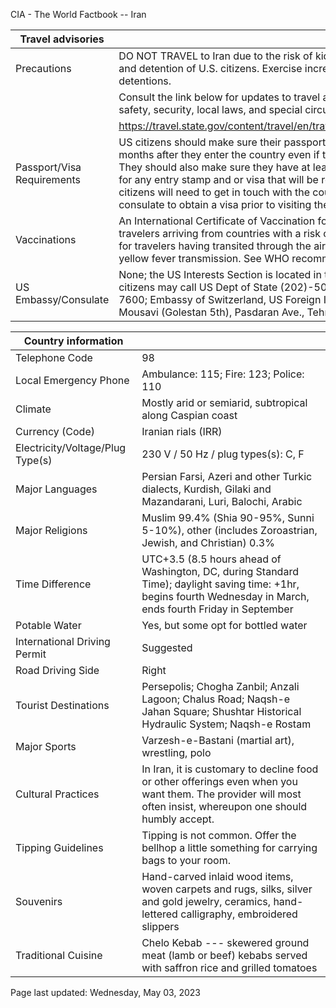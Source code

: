 CIA - The World Factbook -- Iran

| Travel advisories | |
| --- | --- |
| Precautions | DO NOT TRAVEL to Iran due to the risk of kidnapping and the arbitrary arrest and detention of U.S. citizens. Exercise increased caution due to wrongful detentions. |
| | Consult the link below for updates to travel advisories and statements on safety, security, local laws, and special circumstances in this country. |
| | <https://travel.state.gov/content/travel/en/traveladvisories/traveladvisories.html> |
| Passport/Visa Requirements | US citizens should make sure their passport will not expire for at least 6 months after they enter the country even if they do not intend to stay that long. They should also make sure they have at least 1 blank page in their passport for any entry stamp and or visa that will be required. A visa is required. US citizens will need to get in touch with the country's embassy or nearest consulate to obtain a visa prior to visiting the country. |
| Vaccinations | An International Certificate of Vaccination for yellow fever is required for travelers arriving from countries with a risk of yellow fever transmission and for travelers having transited through the airport of a country with risk of yellow fever transmission. See WHO recommendations.  <http://www.who.int/> |
| US Embassy/Consulate | None; the US Interests Section is located in the Embassy of Switzerland; US citizens may call US Dept of State (202)-501-4444; EMER: (202) 485-7600; Embassy of Switzerland, US Foreign Interests Section No. 39, Shahid Mousavi (Golestan 5th), Pasdaran Ave., Tehran, Iran |

| Country information |  |
| --- | --- |
| Telephone Code | 98 |
| Local Emergency Phone | Ambulance: 115; Fire: 123; Police: 110 |
| Climate | Mostly arid or semiarid, subtropical along Caspian coast |
| Currency (Code) | Iranian rials (IRR) |
| Electricity/Voltage/Plug Type(s) | 230 V / 50 Hz / plug types(s): C, F |
| Major Languages | Persian Farsi, Azeri and other Turkic dialects, Kurdish, Gilaki and Mazandarani, Luri, Balochi, Arabic |
| Major Religions | Muslim 99.4% (Shia 90-95%, Sunni 5-10%), other (includes Zoroastrian, Jewish, and Christian) 0.3% |
| Time Difference | UTC+3.5 (8.5 hours ahead of Washington, DC, during Standard Time); daylight saving time: +1hr, begins fourth Wednesday in March, ends fourth Friday in September |
| Potable Water | Yes, but some opt for bottled water |
| International Driving Permit | Suggested |
| Road Driving Side | Right |
| Tourist Destinations | Persepolis; Chogha Zanbil; Anzali Lagoon; Chalus Road; Naqsh-e Jahan Square; Shushtar Historical Hydraulic System; Naqsh-e Rostam |
| Major Sports | Varzesh-e-Bastani (martial art), wrestling, polo |
| Cultural Practices | In Iran, it is customary to decline food or other offerings even when you want them. The provider will most often insist, whereupon one should humbly accept. |
| Tipping Guidelines | Tipping is not common. Offer the bellhop a little something for carrying bags to your room. |
| Souvenirs | Hand-carved inlaid wood items, woven carpets and rugs, silks, silver and gold jewelry, ceramics, hand-lettered calligraphy, embroidered slippers |
| Traditional Cuisine | Chelo Kebab --- skewered ground meat (lamb or beef) kebabs served with saffron rice and grilled tomatoes |

Page last updated: Wednesday, May 03, 2023
